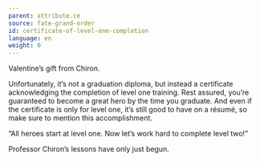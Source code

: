 ```yaml
---
parent: attribute.ce
source: fate-grand-order
id: certificate-of-level-one-completion
language: en
weight: 0
---
```


Valentine’s gift from Chiron.

Unfortunately, it’s not a graduation diploma, but instead a certificate acknowledging the completion of level one training. Rest assured, you’re guaranteed to become a great hero by the time you graduate. And even if the certificate is only for level one, it’s still good to have on a résumé, so make sure to mention this accomplishment.

“All heroes start at level one. Now let’s work hard to complete level two!”

Professor Chiron’s lessons have only just begun.
